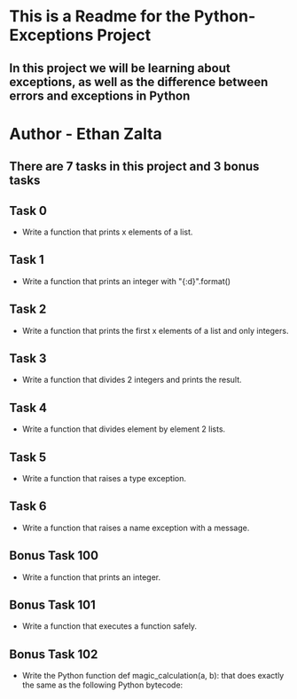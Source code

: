 # This is a Readme for the Python-Exceptions Project
## In this project we will be learning about exceptions, as well as the difference between errors and exceptions in Python

# Author - Ethan Zalta

## There are 7 tasks in this project and 3 bonus tasks


## **Task 0**
* Write a function that prints x elements of a list.

## **Task 1**
* Write a function that prints an integer with "{:d}".format()

## **Task 2**
* Write a function that prints the first x elements of a list and only integers.

## **Task 3**
* Write a function that divides 2 integers and prints the result.

## **Task 4**
* Write a function that divides element by element 2 lists.

## **Task 5**
* Write a function that raises a type exception.

## **Task 6**
* Write a function that raises a name exception with a message.

## **Bonus Task 100**
* Write a function that prints an integer.

## **Bonus Task 101**
* Write a function that executes a function safely.

## **Bonus Task 102**
* Write the Python function def magic_calculation(a, b): that does exactly the same as the following Python bytecode:
